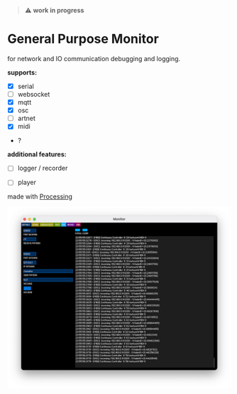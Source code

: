 > :warning: **work in progress**

# General Purpose Monitor

for network and IO communication debugging and logging. 

**supports:**
* [x] serial
* [ ] websocket
* [x] mqtt
* [x] osc
* [ ] artnet
* [x] midi
* ?

**additional features:** 
* [ ] logger / recorder
* [ ] player


made with [Processing](https://github.com/processing/processing) 

![](screen.png)
